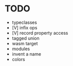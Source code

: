 # TODO

- typeclasses
- [V] infix ops
- [V] record property access
- tagged union
- wasm target
- modules
- invent a name
- colors